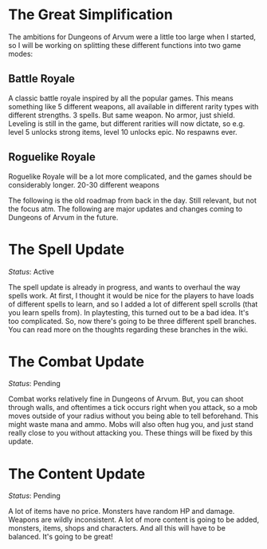 # The Great Simplification
The ambitions for Dungeons of Arvum were a little too large when I started, so I will be working on splitting these different functions into two game modes:

## Battle Royale
A classic battle royale inspired by all the popular games.
This means something like 5 different weapons, all available in different rarity types with different strengths.
3 spells.
But same weapon.
No armor, just shield.
Leveling is still in the game, but different rarities will now dictate, so e.g.
level 5 unlocks strong items, level 10 unlocks epic.
No respawns ever.

## Roguelike Royale
Roguelike Royale will be a lot more complicated, and the games should be considerably longer.
20-30 different weapons

The following is the old roadmap from back in the day.
Still relevant, but not the focus atm.
The following are major updates and changes coming to Dungeons of Arvum in the future.

# The Spell Update
*Status*: Active

The spell update is already in progress, and wants to overhaul the way spells work.
At first, I thought it would be nice for the players to have loads of different spells to learn, and so I added a lot of different spell scrolls (that you learn spells from).
In playtesting, this turned out to be a bad idea.
It's too complicated.
So, now there's going to be three different spell branches.
You can read more on the thoughts regarding these branches in the wiki.

# The Combat Update
*Status*: Pending

Combat works relatively fine in Dungeons of Arvum.
But, you can shoot through walls, and oftentimes a tick occurs right when you attack, so a mob moves outside of your radius without you being able to tell beforehand.
This might waste mana and ammo.
Mobs will also often hug you, and just stand really close to you without attacking you.
These things will be fixed by this update.

# The Content Update
*Status*: Pending

A lot of items have no price.
Monsters have random HP and damage.
Weapons are wildly inconsistent.
A lot of more content is going to be added, monsters, items, shops and characters.
And all this will have to be balanced.
It's going to be great!
